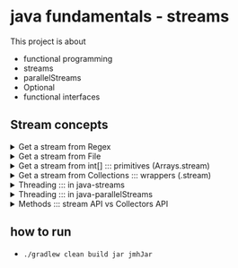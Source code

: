 # java fundamentals - streams

This project is about 

- functional programming
- streams
- parallelStreams
- Optional
- functional interfaces 

## Stream concepts

<details>
<summary>Get a stream from Regex</summary>

- `Stream<String>  xx =  Pattern.compile("\\w+).matcher("source").results()`

</details>

<details>
<summary> Get a stream from File</summary>

- define `PATH = "..." as absolute path`
- `Stream<String> xx =  Files.lines(Paths.get(PATH))`

</details>

<details>
<summary> Get a stream from int[] ::: primitives (Arrays.stream)</summary>

- `IntStream<Integer> xx =  Arrays.stream(int[])`
- then `.boxed` to get `Stream<Integer>`, if you need!

</details>

<details>
<summary> Get a stream from Collections ::: wrappers (.stream)</summary>

- `List<Integer> xx = new ArrayList<>(Arrays.asList(1, 3, 4))`
- `Stream<Integer> yy = xx.stream()`


</details>

<details>
<summary>Threading ::: in java-streams</summary>

 - if it is not parallel, same thread, sequential (beginning2end), gets a person then completes all-intermediate-steps.
   And, repeats the same as person and other tasks

    ```
    1 thread

        1 time  (so no need for combiner)  !! no need combiner (never enters addAll step)
           collect:::new

        N times
                  sequentially
           map:::      ->      collect:::add

        N times, last step. terminal ops. sequential
           forEach:::
    ```

</details>

<details>
<summary>Threading ::: in java-parallelStreams</summary>

 - If it is parallel, leverages multi-threads, and all intermediate-steps can be happened in any order!.
 So, combiner is must!.

   ```
   N thread
       N times
           collect::new (no optimization, which is interesting, that's why we need combiner!) -> collect::map
           -> collect::new  -> collect::new  -> collect::map
           -> collect::add ......... -> collect::addAll
           -> collect::new ......

   1 Thread
        @last step, foreach steps,  (terminal operation), sequential
   ```

</details>

<details>
<summary>Methods ::: stream API vs Collectors API </summary>

some critical things changes the methods we may see!
- min vs Collectors.minBy
- Stream<T> vs Stream<T extends Integer> (clipping to an integer type)
- IntStream vs Stream<Integer>
- map vs groupBy

```
   .stream()
   .map(::getIntegerTypeSomething)       //Stream<Integer>
   .min(Comparator.naturalOrder())
  ---
   .stream()
   .map(::getIntegerTypeSomething)        //Stream<Integer>
   .collect(Collectors.minBy(Comparator.naturalOrder()))
```

```
   .stream()
   .mapToInt(::getIntegerTypeSomething)   //IntStream
   .summaryStatistics()
   ---
   .stream()
   .collect(Collectors.summarizingInt(::getIntegerTypeSomething))
```


</details>

## how to run

- `./gradlew clean build jar jmhJar`
 